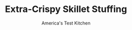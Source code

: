 ---
layout: ../../layouts/MarkdownPostLayout.astro
title: Extra-Crispy Skillet Stuffing
author: America's Test Kitchen
pubDate: 2023-03-15
description: "For stuffing with a high crunch quotient, we grabbed a skillet. But that was just the starting point."
image_url: https://res.cloudinary.com/hksqkdlah/image/upload/ar_1:1,c_fill,dpr_2.0,f_auto,fl_lossy.progressive.strip_profile,g_faces:auto,q_auto:low,w_344/SFS_Extra-Crispy_Skillet_Stuffing_351_oto4fi
tags: ["Side Dishes"]
calories: 3454
protein: 15
carbohydrates: 53
fats: 
fiber: 3
ingredients: ["1 1/2 pounds, baguette, cut into 1/2-inch cubes (18 cups)","3 3/4 cups, chicken broth","4 , large eggs, lightly beaten","8 tablespoons, unsalted butter","2 , onions, chopped fine","3 , celery ribs, minced","1 1/2 teaspoons, salt","1 1/2 tablespoons, minced fresh thyme","1 1/2 tablespoons, minced fresh sage","3 , garlic cloves, minced","3/4 teaspoon, pepper"]
serves: 8
time: "1½ hours, plus 20 minutes cooling"
instructions: ["Adjust oven rack to upper-middle position and heat oven to 450 degrees. Arrange bread evenly on rimmed baking sheet and bake until light golden brown, 12 to 15 minutes, stirring halfway through. Let bread cool completely.","Whisk broth and eggs together in large bowl. Stir bread into broth mixture until evenly coated. Set aside, stirring occasionally, to saturate bread.","Meanwhile, wrap handle of 12-inch ovensafe nonstick skillet with aluminum foil. Melt 2 tablespoons butter in skillet over medium heat. Add onions, celery, and salt and cook until browned, 10 to 12 minutes. Stir in thyme, sage, garlic, and pepper and cook until fragrant, about 30 seconds. Stir onion mixture into bread mixture.","Melt 3 tablespoons butter in now empty skillet over low heat. Add stuffing to skillet, pressing down firmly into even layer with spatula (skillet will be very full). Cook until bottom of stuffing is browned around edges when lifted with spatula, 7 to 10 minutes.","Melt remaining 3 tablespoons butter in microwave and brush evenly over top of stuffing. Transfer skillet to oven and bake until center of stuffing is hot and top is golden brown, about 20 minutes, rotating skillet halfway through baking. Let cool for 10 minutes. Serve."]
nutrition: ["367 mg Potassium","189 mg Phosphorus","108 mg Calcium","4 mg Iron","47 mg Magnesium","723 mg Sodium","1 mg Zinc","17 g Fat","6 mg Niacin (B3)","4 g Monounsaturated","1 g Polyunsaturated","4 mg Vitamin C","126 mg Cholesterol","9 g Saturated","3 g Fiber","56 µg Folic acid","81 µg Folate (food)","7 g Sugars","32 µg Vitamin K","196 g Water","53 g Carbs","178 µg Folate equivalent (total)","15 g Protein","147 µg Vitamin A","431 kcal Energy","3454 calories"]
notes: "Baguette sizes and weights vary. Be sure to use 1½ pounds of bread for this recipe."
---